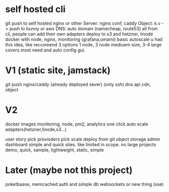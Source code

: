 # self hosted cli

git push to self hosted nginx or other
Server: nginx conf, caddy
Object: k.v -> push to bunny or aws
DNS: auto domain (namecheap, route53)
all from cli, people can add their own adapters
deploy to s3 and hetzner, linode
docker with node, nginx, monitoring (grafana,umami)
basic autoscale 
u had this idea, like reccomend 3 options
1 node, 3 node mediuem size, 3-4 large
covers most need and auto config gui.

# V1 (static site, jamstack)
git push
nginx/caddy (already deployed sever) (only ssh)
dns api
cdn, object 

# V2 
docker images
monitoring, node, pm2, analytics
one click auto scale
adapters(hetzner,linode,s3...)

user story
pick provioders
pick scale
deploy from git
object storage
admin dashboard
simple and quick sites. like limited in scope. no large projects
demo, quick, sample, lightweight, static, simple
# Later (maybe not this project)
poketbasse, memcached
auth and simple db
websockets or new thing (sse)
